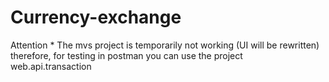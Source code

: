 # Currency-exchange
Attention *
The mvs project is temporarily not working (UI will be rewritten)
 therefore, for testing in postman you can use  the project web.api.transaction
